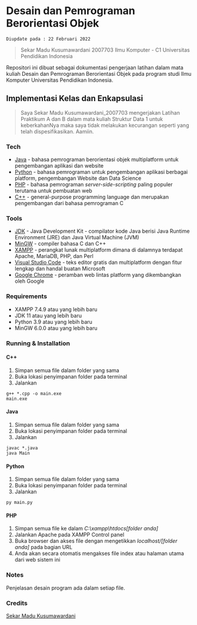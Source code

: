 # Desain dan Pemrograman Berorientasi Objek
```
Diupdate pada : 22 Februari 2022
```
> Sekar Madu Kusumawardani
> 2007703
> Ilmu Komputer - C1
> Universitas Pendidikan Indonesia

Repositori ini dibuat sebagai dokumentasi pengerjaan latihan dalam mata kuliah Desain dan Pemrograman Berorientasi Objek pada program studi Ilmu Komputer Universitas Pendidikan Indonesia.

## Implementasi Kelas dan Enkapsulasi
> Saya Sekar Madu Kusumawardani_2007703 mengerjakan Latihan Praktikum A dan B dalam mata kuliah Struktur Data 1 untuk keberkahanNya maka saya tidak melakukan kecurangan seperti yang telah dispesifikasikan. Aamiin.

### Tech
* [Java](https://www.java.com/en/) - bahasa pemrograman berorientasi objek multiplatform untuk pengembangan aplikasi dan website
* [Python](https://www.python.org/) - bahasa pemrograman untuk pengembangan aplikasi berbagai platform, pengembangan Website dan Data Science
* [PHP](https://www.php.net/) - bahasa pemrograman _server-side-scripting_ paling populer terutama untuk pembuatan web
* [C++](https://www.cplusplus.com/) - general-purpose programming language dan merupakan pengembangan dari bahasa pemrograman C

### Tools
* [JDK](https://www.oracle.com/java/technologies/downloads/) - Java Development Kit - compilator kode Java berisi Java Runtime Environment (JRE) dan Java Virtual Machine (JVM)
* [MinGW](https://www.mingw-w64.org/) - compiler bahasa C dan C++
* [XAMPP](https://apachefriends.org/) - perangkat lunak multiplatform dimana di dalamnya terdapat Apache, MariaDB, PHP, dan Perl
* [Visual Studio Code](https://code.visualstudio.com/) - teks editor gratis dan multiplatform dengan fitur lengkap dan handal buatan Microsoft
* [Google Chrome](https:/google.com/) - peramban web lintas platform yang dikembangkan oleh Google

### Requirements
* XAMPP 7.4.9 atau yang lebih baru
* JDK 11 atau yang lebih baru
* Python 3.9 atau yang lebih baru
* MinGW 6.0.0 atau yang lebih baru

### Running & Installation
#### C++
1. Simpan semua file dalam folder yang sama
2. Buka lokasi penyimpanan folder pada terminal
3. Jalankan
```
g++ *.cpp -o main.exe
main.exe
```

#### Java
1. Simpan semua file dalam folder yang sama
2. Buka lokasi penyimpanan folder pada terminal
3. Jalankan
```
javac *.java
java Main
```

#### Python
1. Simpan semua file dalam folder yang sama
2. Buka lokasi penyimpanan folder pada terminal
3. Jalankan
```
py main.py
```

#### PHP
1. Simpan semua file ke dalam *C:\xampp\htdocs\[folder anda]*
2. Jalankan Apache pada XAMPP Control panel
3. Buka browser dan akses file dengan mengetikkan *localhost/[folder anda]* pada bagian URL
4. Anda akan secara otomatis mengakses file index atau halaman utama dari web sistem ini

### Notes
Penjelasan desain program ada dalam setiap file.

### Credits
[Sekar Madu Kusumawardani](https://instagram.com/sekarmk03/)
